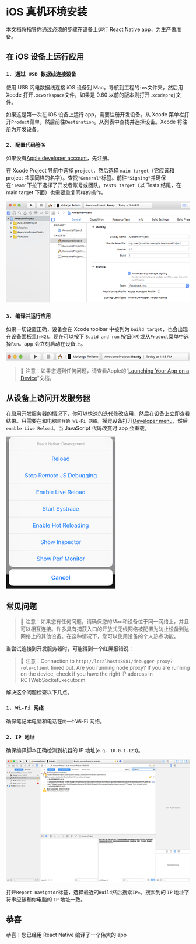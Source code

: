 iOS 真机环境安装
===

本文档将指导你通过必须的步骤在设备上运行 React Native app，为生产做准备。


## 在 iOS 设备上运行应用

### `1. 通过 USB 数据线连接设备`

使用 USB 闪电数据线连接 iOS 设备到 Mac。导航到工程的`ios`文件夹，然后用 Xcode 打开`.xcworkspace`文件，如果是 0.60 以前的版本则打开`.xcodeproj`文件。

如果这是第一次在 iOS 设备上运行 app，需要注册开发设备。从 Xcode 菜单栏打开`Product`菜单，然后前往`Destination`。从列表中查找并选择设备。Xcode 将注册为开发设备。

### `2. 配置代码签名`

如果没有[Apple developer account](https://developer.apple.com/)，先注册。

在 Xcode Project 导航中选择 `project`，然后选择 `main target`（它应该和 project 共享同样的名字）。查找`"General"`标签。前往`"Signing"`并确保在`"Team"`下拉下选择了开发者账号或团队。`tests target`（以 Tests 结尾，在 main target 下面）也需要重复同样的操作。

![Xcode Project](./001.png)<!--rehype:style=max-width: 480px;-->

### `3. 编译并运行应用`

如果一切设置正确，设备会在 Xcode toolbar 中被列为 `build target`，也会出现在设备面板里(`⇧⌘2`<!--rehype:style=color: red;background: #ffd2d2;-->)。现在可以按下 `Build and run` 按钮(`⌘R`<!--rehype:style=color: red;background: #ffd2d2;-->)或从`Product`菜单中选择`Run`。app 会立刻启动在设备上。

![Xcode toolbar](./002.png)<!--rehype:style=max-width: 480px;-->

> 🚧 注意：如果您遇到任何问题，请查看Apple的“[Launching Your App on a Device](https://help.apple.com/xcode/mac/current/#/dev60b6fbbc7)”文档。
<!--rehype:style=border-left: 8px solid #ffe564;background-color: #ffe56440;padding: 12px 16px;-->

## 从设备上访问开发服务器

在启用开发服务器的情况下，你可以快速的迭代修改应用，然后在设备上立即查看结果。只需要在和电脑`同样的 Wi-Fi 网络`<!--rehype:style=color: red;background: #ffd2d2;-->。摇晃设备打开[Developer menu](https://reactnative.cn/docs/debugging#accessing-the-in-app-developer-menu)，然后 `enable Live Reload`。当 JavaScript 代码改变时 app 会重载。

![Developer menu](./003.png)<!--rehype:style=max-width: 480px;-->

## 常见问题

> 🚧 注意：如果您有任何问题，请确保您的Mac和设备位于同一网络上，并且可以相互连接。许多具有捕获入口的开放式无线网络被配置为防止设备到达网络上的其他设备。在这种情况下，您可以使用设备的个人热点功能。
<!--rehype:style=border-left: 8px solid #ffe564;background-color: #ffe56440;padding: 12px 16px;-->

当尝试连接到开发服务器时，可能得到一个红屏报错说：

> 🚧 注意：Connection to `http://localhost:8081/debugger-proxy?role=client` timed out. Are you running node proxy? If you are running on the device, check if you have the right IP address in RCTWebSocketExecutor.m.
<!--rehype:style=border-left: 8px solid #ffe564;background-color: #ffe56440;padding: 12px 16px;-->

解决这个问题检查以下几点。

### `1. Wi-Fi 网络`

确保笔记本电脑和电话在`同一个`<!--rehype:style=color: red;background: #ffd2d2;-->Wi-Fi 网络。   

### `2. IP 地址`

确保编译脚本正确检测到机器的 IP 地址(`e.g. 10.0.1.123`)。

![](./004.png)

打开`Report navigator`标签，选择最近的`Build`然后搜索`IP=`。搜索到的 `IP` 地址字符串应该和你电脑的 `IP` 地址一致。

## 恭喜

恭喜！您已经用 React Native 编译了一个伟大的 app
